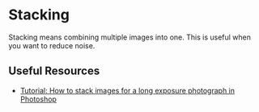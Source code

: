 # Stacking

Stacking means combining multiple images into one. This is useful when you want to reduce noise.

## Useful Resources

- [Tutorial: How to stack images for a long exposure photograph in Photoshop](https://twjst.photo/artificial-long-exposure-tutorial-in-photoshop/)
